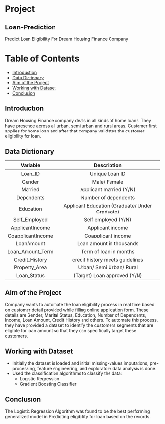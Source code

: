 # Project

## Loan-Prediction
Predict Loan Eligibility For Dream Housing Finance Company

# Table of Contents
* [Introduction](#Introduction)
* [Data Dictionary](#Data-Dictionary)
* [Aim of the Project](#Aim-of-the-Project)
* [Working with Dataset](#Working-with-Dataset)
* [Conclusion](#Conclusion)

## <a name="Introduction"></a>Introduction
Dream Housing Finance company deals in all kinds of home loans. They have presence across all urban, semi urban and rural areas. Customer first applies for home loan and after that company validates the customer eligibility for loan.


## <a name="Data Dictionary"></a>Data Dictionary
|      Variable     |                   Description                  |
|:-----------------:|:----------------------------------------------:|
| Loan_ID           | Unique Loan ID                                 |
| Gender            | Male/ Female                                   |
| Married           | Applicant married (Y/N)                        |
| Dependents        | Number of dependents                           |
| Education         | Applicant Education (Graduate/ Under Graduate) |
| Self_Employed     | Self employed (Y/N)                            |
| ApplicantIncome   | Applicant income                               |
| CoapplicantIncome | Coapplicant income                             |
| LoanAmount        | Loan amount in thousands                       |
| Loan_Amount_Term  | Term of loan in months                         |
| Credit_History    | credit history meets guidelines                |
| Property_Area     | Urban/ Semi Urban/ Rural                       |
| Loan_Status       | (Target) Loan approved (Y/N)                   |

## <a name="Aim of the Project"></a>Aim of the Project
Company wants to automate the loan eligibility process in real time based on customer detail provided while filling online application form. These details are Gender, Marital Status, Education, Number of Dependents, Income, Loan Amount, Credit History and others. To automate this process, they have provided a dataset to identify the customers segments that are eligible for loan amount so that they can specifically target these customers. 

## <a name="Working with Dataset"></a>Working with Dataset
 - Initially the dataset is loaded and initial missing-values imputations, pre-processing, feature engineering, and exploratory data analysis is done.
 - Used the classification algorithms to classify the data:
    - Logistic Regression
    - Gradient Boosting Classifier
  
## <a name="Conclusion"></a>Conclusion
The Logistic Regression Algorithm was found to be the best performing generalized model in Predicting eligibility for loan based on the records.
